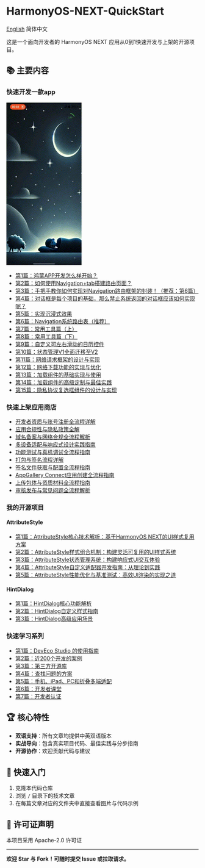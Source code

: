 # HarmonyOS-NEXT-QuickStart

[English](README.md) 简体中文

这是一个面向开发者的 HarmonyOS NEXT 应用从0到1快速开发与上架的开源项目。

## 📚 主要内容

### 快速开发一款app

![](QuickApp/demo.gif)

- [第1篇：鸿蒙APP开发怎么样开始？](QuickApp/001/index_zh.md)
- [第2篇：如何使用Navigation+tab搭建路由页面？](QuickApp/002/index_zh.md)
- [第3篇：手把手教你如何实现对Navigation路由框架的封装！（推荐：第6篇）](QuickApp/003/index_zh.md)
- [第4篇：对话框是每个项目的基础，那么禁止系统返回的对话框应该如何实现呢？](QuickApp/004/index_zh.md)
- [第5篇：实现沉浸式效果](QuickApp/005/index_zh.md)
- [第6篇：Navigation系统路由表（推荐）](QuickApp/006/index_zh.md)
- [第7篇：常用工具篇（上）](QuickApp/007/index_zh.md)
- [第8篇：常用工具篇（下）](QuickApp/008/index_zh.md)
- [第9篇：自定义可左右滑动的日历控件](QuickApp/009/index_zh.md)
- [第10篇：状态管理V1全面迁移至V2](QuickApp/010/index_zh.md)
- [第11篇：网络请求框架的设计与实现](QuickApp/011/index_zh.md)
- [第12篇：网络下载功能的实现与优化](QuickApp/012/index_zh.md)
- [第13篇：加载组件的基础实现与使用](QuickApp/013/index_zh.md)
- [第14篇：加载组件的高级定制与最佳实践](QuickApp/014/index_zh.md)
- [第15篇：隐私协议复选框组件的设计与实现](QuickApp/015/index_zh.md)

### 快速上架应用商店

- [开发者资质与账号注册全流程详解](QuickAGC/001/index_zh.md)
- [应用合规性与隐私政策全解](QuickAGC/002/index_zh.md)
- [域名备案与网络合规全流程解析](QuickAGC/003/index_zh.md)
- [多设备适配与响应式设计实践指南](QuickAGC/004/index_zh.md)
- [功能测试与真机调试全流程指南](QuickAGC/005/index_zh.md)
- [打包与签名流程详解](QuickAGC/006/index_zh.md)
- [签名文件获取与配置全流程指南](QuickAGC/007/index_zh.md)
- [AppGallery Connect应用创建全流程指南](QuickAGC/008/index_zh.md)
- [上传包体与资质材料全流程指南](QuickAGC/009/index_zh.md)
- [审核发布与常见问题全流程解析](QuickAGC/010/index_zh.md)

### 我的开源项目

#### AttributeStyle

- [第1篇：AttributeStyle核心技术解析：基于HarmonyOS NEXT的UI样式复用方案](SourceOpen/AttributeStyle/001/index_zh.md)
- [第2篇：AttributeStyle样式组合机制：构建灵活可复用的UI样式系统](SourceOpen/AttributeStyle/002/index_zh.md)
- [第3篇：AttributeStyle状态管理系统：构建响应式UI交互体验](SourceOpen/AttributeStyle/003/index_zh.md)
- [第4篇：AttributeStyle自定义适配器开发指南：从理论到实践](SourceOpen/AttributeStyle/004/index_zh.md)
- [第5篇：AttributeStyle性能优化与基准测试：高效UI渲染的实现之道](SourceOpen/AttributeStyle/005/index_zh.md)

#### HintDialog

- [第1篇：HintDialog核心功能解析](SourceOpen/HintDialog/001/index_zh.md)
- [第2篇：HintDialog自定义样式指南](SourceOpen/HintDialog/002/index_zh.md)
- [第3篇：HintDialog高级应用场景](SourceOpen/HintDialog/003/index_zh.md)

### 快速学习系列

- [第1篇：DevEco Studio 的使用指南](QuickLearn/001/index_zh.md)
- [第2篇：近200个开发的案例](QuickLearn/002/index_zh.md)
- [第3篇：第三方开源库](QuickLearn/003/index_zh.md)
- [第4篇：查找问题的方案](QuickLearn/004/index_zh.md)
- [第5篇：手机、iPad、PC和折叠多端适配](QuickLearn/005/index_zh.md)
- [第6篇：开发者课堂](QuickLearn/006/index_zh.md)
- [第7篇：开发者认证](QuickLearn/007/index_zh.md)

## 🏆 核心特性

- **双语支持**：所有文章均提供中英双语版本
- **实战导向**：包含真实项目代码、最佳实践与分步指南
- **开源协作**：欢迎贡献代码与建议

## 🚀 快速入门

1. 克隆本代码仓库
2. 浏览 `/` 目录下的技术文章
3. 在每篇文章对应的文件夹中直接查看图片与代码示例

## 📄 许可证声明

本项目采用 Apache-2.0 许可证

---

**欢迎 Star 与 Fork！可随时提交 Issue 或拉取请求。**
